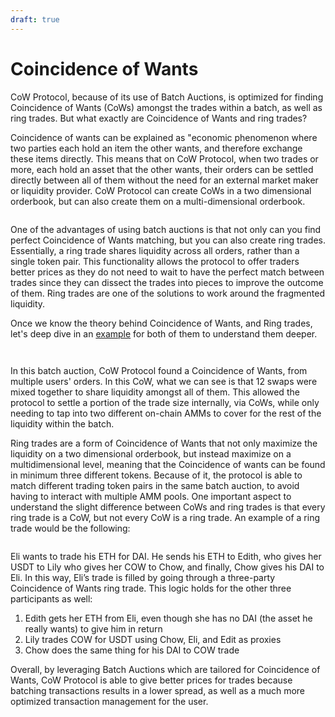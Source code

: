 ```yaml
---
draft: true
---
```


# Coincidence of Wants

CoW Protocol, because of its use of Batch Auctions, is optimized for finding Coincidence of Wants (CoWs) amongst the trades within a batch, as well as ring trades. But what exactly are Coincidence of Wants and ring trades?

Coincidence of wants can be explained as "economic phenomenon where two parties each hold an item the other wants, and therefore exchange these items directly. This means that on CoW Protocol, when two trades or more, each hold an asset that the other wants, their orders can be settled directly between all of them without the need for an external market maker or liquidity provider. CoW Protocol can create CoWs in a two dimensional orderbook, but can also create them on a multi-dimensional orderbook.

<figure><img src="../img/Simple CoW.png" alt="" /><figcaption></figcaption></figure>

One of the advantages of using batch auctions is that not only can you find perfect Coincidence of Wants matching, but you can also create ring trades. Essentially, a ring trade shares liquidity across all orders, rather than a single token pair. This functionality allows the protocol to offer traders better prices as they do not need to wait to have the perfect match between trades since they can dissect the trades into pieces to improve the outcome of them. Ring trades are one of the solutions to work around the fragmented liquidity.

Once we know the theory behind Coincidence of Wants, and Ring trades, let's deep dive in an [example](https://explorer.cow.fi/tx/0x71d6f5bb2f29d16a0649d2b6a2eb3fabde8040598c21e675511d54e27399f6d2?tab=graph&vis=trades) for both of them to understand them deeper.

<figure><img src="../img/image (12).png" alt="" /><figcaption></figcaption></figure>

<figure><img src="../img/image (13).png" alt="" /><figcaption></figcaption></figure>

In this batch auction, CoW Protocol found a Coincidence of Wants, from multiple users' orders. In this CoW, what we can see is that 12 swaps were mixed together to share liquidity amongst all of them. This allowed the protocol to settle a portion of the trade size internally, via CoWs, while only needing to tap into two different on-chain AMMs to cover for the rest of the liquidity within the batch.

Ring trades are a form of Coincidence of Wants that not only maximize the liquidity on a two dimensional orderbook, but instead maximize on a multidimensional level, meaning that the Coincidence of wants can be found in minimum three different tokens. Because of it, the protocol is able to match different trading token pairs in the same batch auction, to avoid having to interact with multiple AMM pools. One important aspect to understand the slight difference between CoWs and ring trades is that every ring trade is a CoW, but not every CoW is a ring trade. An example of a ring trade would be the following:

<figure><img src="../img/Ring CoW.png" alt="" /><figcaption></figcaption></figure>

Eli wants to trade his ETH for DAI. He sends his ETH to Edith, who gives her USDT to Lily who gives her COW to Chow, and finally, Chow gives his DAI to Eli. In this way, Eli’s trade is filled by going through a three-party Coincidence of Wants ring trade. This logic holds for the other three participants as well:

1. Edith gets her ETH from Eli, even though she has no DAI (the asset he really wants) to give him in return&#x20;
2. Lily trades COW for USDT using Chow, Eli, and Edit as proxies
3. Chow does the same thing for his DAI to COW trade

Overall, by leveraging Batch Auctions which are tailored for Coincidence of Wants, CoW Protocol is able to give better prices for trades because batching transactions results in a lower spread, as well as a much more optimized transaction management for the user.
